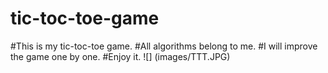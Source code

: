 # tic-toc-toe-game
#This is my tic-toc-toe game.
#All algorithms belong to me.
#I will improve the game one by one.
#Enjoy it.
![] (images/TTT.JPG)
